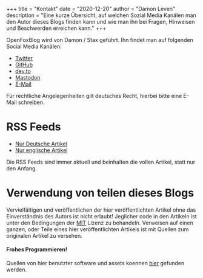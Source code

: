 +++
title = "Kontakt"
date = "2020-12-20"
author = "Damon Leven"
description = "Eine kurze Übersicht, auf welchen Sozial Media Kanälen man den Autor dieses Blogs finden kann und wie man ihn bei Fragen, Hinweisen und Beschwerden erreichen kann."
+++

OpenFoxBlog wird von Damon / Stax geführt. Ihn findet man auf folgenden Social Media Kanälen: 
- [Twitter](https://twitter.com/staxthefox)
- [GitHub](https://github.com/mcwertgaming)
- [dev.to](https://dev.to/mcwertgaming)
- [Mastodon](https://coming.soon)
- [E-Mail](mailto:mcwertgaming@gmailcom?subject=OpenFoxBlog)

Für rechtliche Angelegenheiten gilt deutsches Recht, hierbei bitte eine E-Mail schreiben.

# RSS Feeds
- [Nur Deutsche Artikel](/de/index.xml)
- [Nur englische Artikel](/index.xml)

Die RSS Feeds sind immer aktuell und beinhalten die vollen Artikel, statt nur den Anfang. 

# Verwendung von teilen dieses Blogs 

Vervielfältigen und veröffentlichen der hier veröffentlichten Artikel ohne das Einverständnis des Autors ist nicht erlaubt! Jeglicher code in den Artikeln ist unter den Bedingungen der [MIT](https://opensource.org/licenses/MIT) Lizenz zu behandeln. Verweisen auf einen ganzen, oder Teile eines hier veröffentlichten Artikels ist mit Quellen zum originalen Artikel zu versehen.

#### Frohes Programmieren!

Quellen von hier benutzter software und assets koennen [hier](/de/about/#software-used-on-this-site) gefunden werden.

